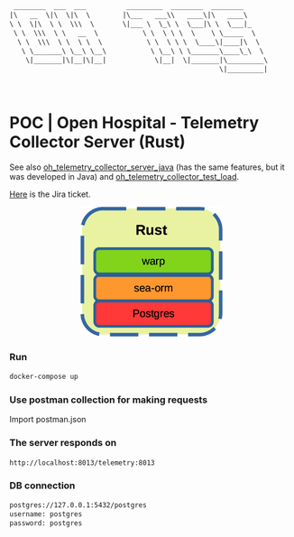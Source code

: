 ```
 ________  ___  ___          _________  ________  ________      
|\   __  \|\  \|\  \        |\___   ___\\   ____\|\   ____\     
\ \  \|\  \ \  \\\  \       \|___ \  \_\ \  \___|\ \  \___|_    
 \ \  \\\  \ \   __  \           \ \  \ \ \  \    \ \_____  \   
  \ \  \\\  \ \  \ \  \           \ \  \ \ \  \____\|____|\  \  
   \ \_______\ \__\ \__\           \ \__\ \ \_______\____\_\  \ 
    \|_______|\|__|\|__|            \|__|  \|_______|\_________\
                                                    \|_________|
                                                                
                                                                
```                                                              

# POC | Open Hospital - Telemetry Collector Server (Rust)
See also [oh_telemetry_collector_server_java](https://github.com/goto-eof/oh_telemetry_collector_server_java) (has the same features, but it was developed in Java) and [oh_telemetry_collector_test_load](https://github.com/goto-eof/oh_telemetry_collector_load_test).

[Here](https://openhospital.atlassian.net/browse/OP-952) is the Jira ticket.

<p align="center" width="100%">
    <img width="50%" src="dev-stack.png"> 
</p>
 
### Run 

```bash
docker-compose up
```

### Use postman collection for making requests

Import postman.json

### The server responds on

```
http://localhost:8013/telemetry:8013
```


### DB connection

```
postgres://127.0.0.1:5432/postgres
username: postgres
password: postgres
```
